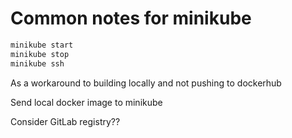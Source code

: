 # Common notes for minikube

```bash
minikube start
minikube stop
minikube ssh
```

As a workaround to building locally and not pushing to dockerhub

Send local docker image to minikube

Consider GitLab registry??
